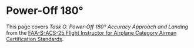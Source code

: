 # Power-Off 180&#176;

This page covers *Task O. Power‐Off 180&#176; Accuracy Approach and Landing* from the [FAA-S-ACS-25 Flight Instructor for Airplane Category Airman Certification Standards](https://www.faa.gov/training_testing/testing/acs/cfi_airplane_acs_25.pdf).

<!--@include: ./docs/src/includes/takeoff-landing/power-off-180.md | shift:1-->
